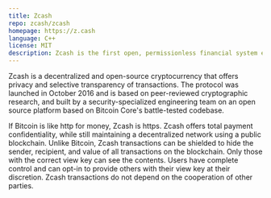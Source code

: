 ```yaml
---
title: Zcash
repo: zcash/zcash
homepage: https://z.cash
language: C++
license: MIT
description: Zcash is the first open, permissionless financial system employing zero-knowledge security.
---
```


Zcash is a decentralized and open-source cryptocurrency that offers privacy and selective transparency of transactions. The protocol was launched in October 2016 and is based on peer-reviewed cryptographic research, and built by a security-specialized engineering team on an open source platform based on Bitcoin Core's battle-tested codebase.

If Bitcoin is like http for money, Zcash is https. Zcash offers total payment confidentiality, while still maintaining a decentralized network using a public blockchain. Unlike Bitcoin, Zcash transactions can be shielded to hide the sender, recipient, and value of all transactions on the blockchain. Only those with the correct view key can see the contents. Users have complete control and can opt-in to provide others with their view key at their discretion. Zcash transactions do not depend on the cooperation of other parties.
